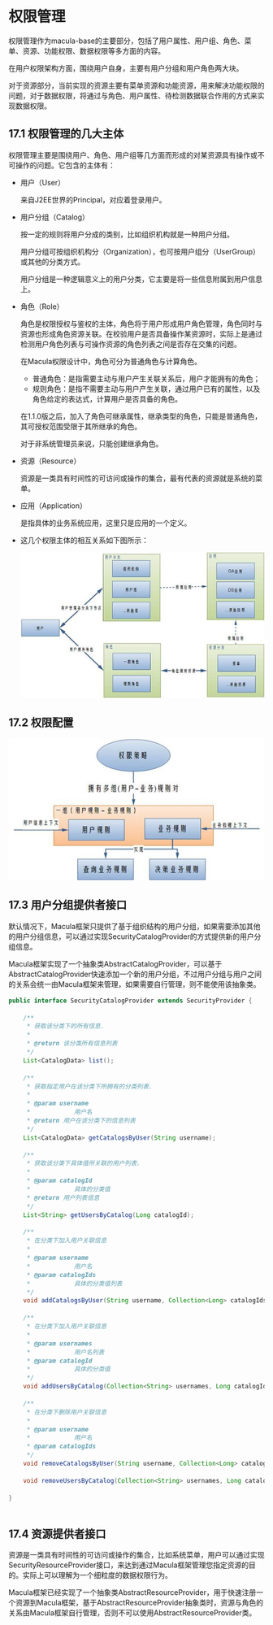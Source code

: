 # 权限管理

权限管理作为macula-base的主要部分，包括了用户属性、用户组、角色、菜单、资源、功能权限、数据权限等多方面的内容。

在用户权限架构方面，围绕用户自身，主要有用户分组和用户角色两大块。

对于资源部分，当前实现的资源主要有菜单资源和功能资源，用来解决功能权限的问题，对于数据权限，将通过与角色、用户属性、待检测数据联合作用的方式来实现数据权限。

## 17.1 权限管理的几大主体

权限管理主要是围绕用户、角色、用户组等几方面而形成的对某资源具有操作或不可操作的问题。它包含的主体有：

* 用户（User）

    来自J2EE世界的Principal，对应着登录用户。
    
* 用户分组（Catalog）

    按一定的规则将用户分成的类别，比如组织机构就是一种用户分组。
    
    用户分组可按组织机构分（Organization），也可按用户组分（UserGroup）或其他的分类方式。
    
    用户分组是一种逻辑意义上的用户分类，它主要是将一些信息附属到用户信息上。
    
* 角色（Role）

    角色是权限授权与鉴权的主体，角色将于用户形成用户角色管理，角色同时与资源也形成角色资源关联。在校验用户是否具备操作某资源时，实际上是通过检测用户角色列表与可操作资源的角色列表之间是否存在交集的问题。

    在Macula权限设计中，角色可分为普通角色与计算角色。
    
    * 普通角色：是指需要主动与用户产生关联关系后，用户才能拥有的角色；
    * 规则角色：是指不需要主动与用户产生关联，通过用户已有的属性，以及角色给定的表达式，计算用户是否具备的角色。
    
    在1.1.0版之后，加入了角色可继承属性，继承类型的角色，只能是普通角色，其可授权范围受限于其所继承的角色。

    对于非系统管理员来说，只能创建继承角色。
    
* 资源（Resource）

    资源是一类具有时间性的可访问或操作的集合，最有代表的资源就是系统的菜单。
    
* 应用（Application）

    是指具体的业务系统应用，这里只是应用的一个定义。
    
* 这几个权限主体的相互关系如下图所示：

    ![macula-security-acl.jpg](../images/chapter3/macula-security-acl.jpg "macula-security-acl.jpg")
    
## 17.2 权限配置

![macula-security-biz.jpg](../images/chapter3/macula-security-biz.jpg "macula-security-biz.jpg")

## 17.3 用户分组提供者接口

默认情况下，Macula框架只提供了基于组织结构的用户分组，如果需要添加其他的用户分组信息，可以通过实现SecurityCatalogProvider的方式提供新的用户分组信息。

Macula框架实现了一个抽象类AbstractCatalogProvider，可以基于AbstractCatalogProvider快速添加一个新的用户分组，不过用户分组与用户之间的关系会统一由Macula框架来管理，如果需要自行管理，则不能使用该抽象类。

```java
public interface SecurityCatalogProvider extends SecurityProvider {

	/**
	 * 获取该分类下的所有信息.
	 * 
	 * @return 该分类所有信息列表
	 */
	List<CatalogData> list();

	/**
	 * 获取指定用户在该分类下所拥有的分类列表.
	 * 
	 * @param username
	 *            用户名
	 * @return 用户在该分类下的信息列表
	 */
	List<CatalogData> getCatalogsByUser(String username);

	/**
	 * 获取该分类下具体值所关联的用户列表.
	 * 
	 * @param catalogId
	 *            具体的分类值
	 * @return 用户列表信息
	 */
	List<String> getUsersByCatalog(Long catalogId);

	/**
	 * 在分类下加入用户关联信息
	 * 
	 * @param username
	 *            用户名
	 * @param catalogIds
	 *            具体的分类值列表
	 */
	void addCatalogsByUser(String username, Collection<Long> catalogIds);

	/**
	 * 在分类下加入用户关联信息
	 * 
	 * @param usernames
	 *            用户名列表
	 * @param catalogId
	 *            具体的分类值
	 */
	void addUsersByCatalog(Collection<String> usernames, Long catalogId);

	/**
	 * 在分类下删除用户关联信息
	 * 
	 * @param username
	 *            用户名
	 * @param catalogIds
	 */
	void removeCatalogsByUser(String username, Collection<Long> catalogIds);

	void removeUsersByCatalog(Collection<String> usernames, Long catalogId);

}    	
    	
```

## 17.4 资源提供者接口

资源是一类具有时间性的可访问或操作的集合，比如系统菜单，用户可以通过实现SecurityResourceProvider接口，来达到通过Macula框架管理您指定资源的目的。实际上可以理解为一个细粒度的数据权限行为。

Macula框架已经实现了一个抽象类AbstractResourceProvider，用于快速注册一个资源到Macula框架，基于AbstractResourceProvider抽象类时，资源与角色的关系由Macula框架自行管理，否则不可以使用AbstractResourceProvider类。



